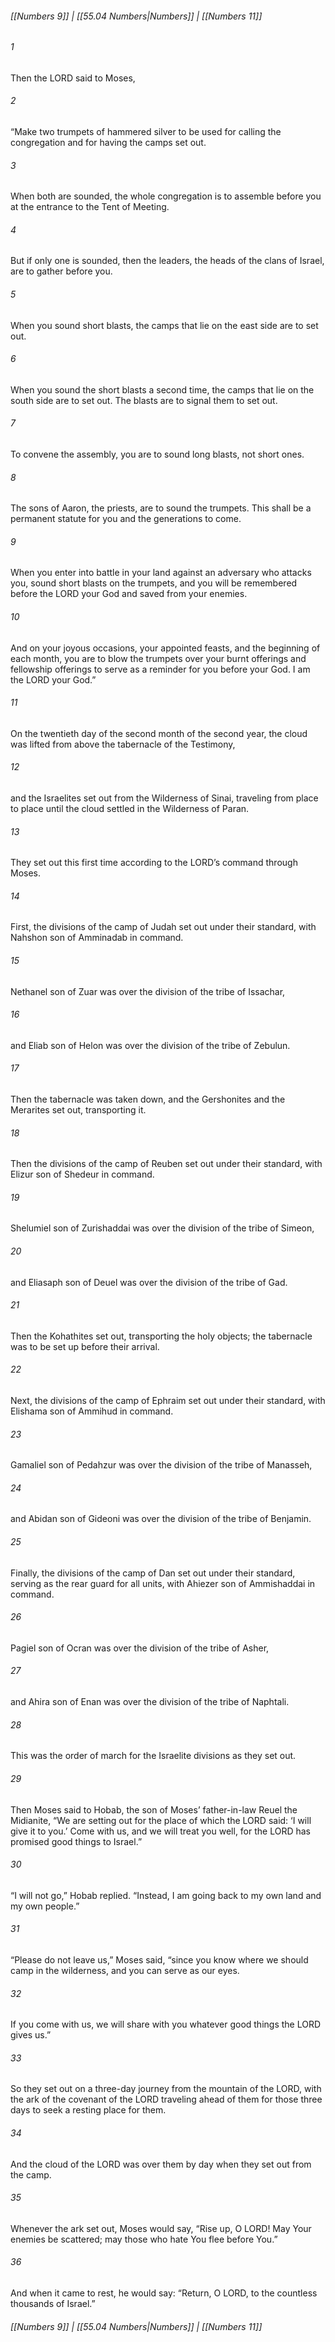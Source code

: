 
###### [[Numbers 9]] | [[55.04 Numbers|Numbers]] | [[Numbers 11]]

###### 1
Then the LORD said to Moses,
###### 2
“Make two trumpets of hammered silver to be used for calling the congregation and for having the camps set out.
###### 3
When both are sounded, the whole congregation is to assemble before you at the entrance to the Tent of Meeting.
###### 4
But if only one is sounded, then the leaders, the heads of the clans of Israel, are to gather before you.
###### 5
When you sound short blasts, the camps that lie on the east side are to set out.
###### 6
When you sound the short blasts a second time, the camps that lie on the south side are to set out. The blasts are to signal them to set out.
###### 7
To convene the assembly, you are to sound long blasts, not short ones.
###### 8
The sons of Aaron, the priests, are to sound the trumpets. This shall be a permanent statute for you and the generations to come.
###### 9
When you enter into battle in your land against an adversary who attacks you, sound short blasts on the trumpets, and you will be remembered before the LORD your God and saved from your enemies.
###### 10
And on your joyous occasions, your appointed feasts, and the beginning of each month, you are to blow the trumpets over your burnt offerings and fellowship offerings to serve as a reminder for you before your God. I am the LORD your God.”
###### 11
On the twentieth day of the second month of the second year, the cloud was lifted from above the tabernacle of the Testimony,
###### 12
and the Israelites set out from the Wilderness of Sinai, traveling from place to place until the cloud settled in the Wilderness of Paran.
###### 13
They set out this first time according to the LORD’s command through Moses.
###### 14
First, the divisions of the camp of Judah set out under their standard, with Nahshon son of Amminadab in command.
###### 15
Nethanel son of Zuar was over the division of the tribe of Issachar,
###### 16
and Eliab son of Helon was over the division of the tribe of Zebulun.
###### 17
Then the tabernacle was taken down, and the Gershonites and the Merarites set out, transporting it.
###### 18
Then the divisions of the camp of Reuben set out under their standard, with Elizur son of Shedeur in command.
###### 19
Shelumiel son of Zurishaddai was over the division of the tribe of Simeon,
###### 20
and Eliasaph son of Deuel was over the division of the tribe of Gad.
###### 21
Then the Kohathites set out, transporting the holy objects; the tabernacle was to be set up before their arrival.
###### 22
Next, the divisions of the camp of Ephraim set out under their standard, with Elishama son of Ammihud in command.
###### 23
Gamaliel son of Pedahzur was over the division of the tribe of Manasseh,
###### 24
and Abidan son of Gideoni was over the division of the tribe of Benjamin.
###### 25
Finally, the divisions of the camp of Dan set out under their standard, serving as the rear guard for all units, with Ahiezer son of Ammishaddai in command.
###### 26
Pagiel son of Ocran was over the division of the tribe of Asher,
###### 27
and Ahira son of Enan was over the division of the tribe of Naphtali.
###### 28
This was the order of march for the Israelite divisions as they set out.
###### 29
Then Moses said to Hobab, the son of Moses’ father-in-law Reuel the Midianite, “We are setting out for the place of which the LORD said: ‘I will give it to you.’ Come with us, and we will treat you well, for the LORD has promised good things to Israel.”
###### 30
“I will not go,” Hobab replied. “Instead, I am going back to my own land and my own people.”
###### 31
“Please do not leave us,” Moses said, “since you know where we should camp in the wilderness, and you can serve as our eyes.
###### 32
If you come with us, we will share with you whatever good things the LORD gives us.”
###### 33
So they set out on a three-day journey from the mountain of the LORD, with the ark of the covenant of the LORD traveling ahead of them for those three days to seek a resting place for them.
###### 34
And the cloud of the LORD was over them by day when they set out from the camp.
###### 35
Whenever the ark set out, Moses would say, “Rise up, O LORD! May Your enemies be scattered; may those who hate You flee before You.”
###### 36
And when it came to rest, he would say: “Return, O LORD, to the countless thousands of Israel.”

###### [[Numbers 9]] | [[55.04 Numbers|Numbers]] | [[Numbers 11]]
